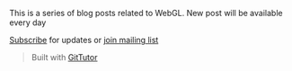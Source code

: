 This is a series of blog posts related to WebGL. New post will be available every day

[Subscribe](https://twitter.com/lesnitsky_a) for updates or [join mailing list](eepurl.com/gwiSeH)

> Built with [GitTutor](https://github.com/lesnitsky/git-tutor)
